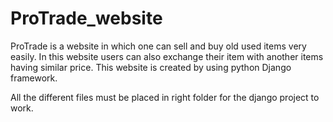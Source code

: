 # ProTrade_website
ProTrade is a website in which one can sell and buy old used items very easily. In this website users can also exchange their item with another items having similar price. This website is created by using python Django framework.

All the different files must be placed in right folder for the django project to work.



